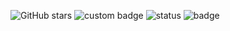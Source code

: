 ![GitHub stars](https://img.shields.io/github/stars/USERNAME/REPO?style=social)
![custom badge](https://img.shields.io/badge/mouhamed-zahague-brightb?style=for-the-badge&logo=telegram)
![status](https://img.shields.io/badge/Status-Active-blue&logo=python)
![badge](https://img.shields.io/badge/Coding_with-Mohamed_Zahaq-orange?style=for-the-badge&logo=codeforces&logoColor=white)



